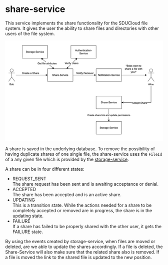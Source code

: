 # share-service

This service implements the share functionality for the SDUCloud file system. It
gives the user the ability to share files and directories with other users of
the file system. 

![Create and share](./wiki/CreateAndAcceptShare.png)

A share is saved in the underlying database. To remove the possibility of having
duplicate shares of one single file, the share-service uses the `FileId` of a
any given file which is provided by the [storage-service](../storage-service).

A share can be in four different states:
- REQUEST_SENT   
  The share request has been sent and is awaiting acceptance or denial.
- ACCEPTED   
  The share has been accepted and is an active share.
- UPDATING   
  This is a transition state. While the actions needed for a share to be 
  completely accepted or removed are in progress, the share is in the updating 
  state. 
- FAILURE   
  If a share has failed to be properly shared with the other user, it gets the 
  FAILURE state.

By using the events created by storage-service, when files are moved or 
deleted, are we able to update the shares accordingly. If a file is deleted, 
the Share-Service will also make sure that the related share also is removed. 
If a file is moved the link to the shared file is updated to the new position. 